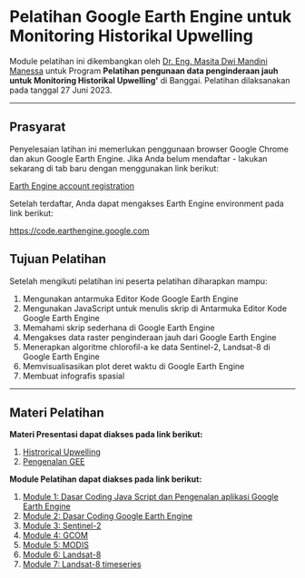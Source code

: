 # Pelatihan Google Earth Engine untuk Monitoring Historikal Upwelling
Module pelatihan ini dikembangkan oleh [Dr. Eng. Masita Dwi Mandini Manessa](https://www.linkedin.com/in/masita-dwi-mandini-manessa-93b155170/) untuk Program **Pelatihan pengunaan data penginderaan jauh untuk Monitoring Historikal Upwelling'** di Banggai. Pelatihan dilaksanakan pada tanggal 27 Juni 2023. 

--------------

## Prasyarat

Penyelesaian latihan ini memerlukan penggunaan browser Google Chrome dan akun Google Earth Engine. Jika Anda belum mendaftar - lakukan sekarang di tab baru dengan menggunakan link berikut:

[Earth Engine account registration](https://signup.earthengine.google.com/)

Setelah terdaftar, Anda dapat mengakses Earth Engine environment pada link berikut:

https://code.earthengine.google.com


## Tujuan Pelatihan

Setelah mengikuti pelatihan ini peserta pelatihan diharapkan mampu: 
1. Mengunakan antarmuka Editor Kode Google Earth Engine
2. Mengunakan JavaScript untuk menulis skrip di Antarmuka Editor Kode Google Earth Engine
3. Memahami skrip sederhana di Google Earth Engine
4. Mengakses data raster penginderaan jauh dari Google Earth Engine
5. Menerapkan algoritme chlorofil-a ke data Sentinel-2, Landsat-8 di Google Earth Engine
6. Memvisualisasikan plot deret waktu di Google Earth Engine
7. Membuat infografis spasial
-------------

## Materi Pelatihan

**Materi Presentasi dapat diakses pada link berikut:**

1. [Histrorical Upwelling](https://github.com/manessa-md/BUDEE/blob/main/Materi/MDMM-Pemantauan%20Historical%20Upwelling%20Menggunakan%20Data%20Penginderaan%20Jauh.pdf)
2. [Pengenalan GEE](https://github.com/manessa-md/BUDEE/blob/main/Materi/MDMM-Pemantauan%20Historical%20Upwelling%20Menggunakan%20Data%20Penginderaan%20Jauh.pdf)


**Module Pelatihan dapat diakses pada link berikut:**

1. [Module 1: Dasar Coding Java Script dan Pengenalan aplikasi Google Earth Engine](https://github.com/manessa-md/BUDEE/blob/main/Module01.md)
2. [Module 2: Dasar Coding Google Earth Engine](https://github.com/manessa-md/BUDEE/blob/main/Materi/Beginner's%20Cookbook.md)
3. [Module 3: Sentinel-2](https://github.com/manessa-md/BUDEE/blob/main/Module02.md)
4. [Module 4: GCOM](https://github.com/manessa-md/BUDEE/blob/main/Module05.md)
5. [Module 5: MODIS](https://github.com/manessa-md/BUDEE/blob/main/Module06.md)
6. [Module 6: Landsat-8](https://github.com/manessa-md/BUDEE/blob/main/Module03.md)
7. [Module 7: Landsat-8 timeseries](https://github.com/manessa-md/BUDEE/blob/main/Module04.md)

